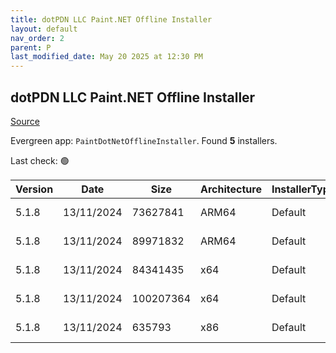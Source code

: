 ```yaml
---
title: dotPDN LLC Paint.NET Offline Installer
layout: default
nav_order: 2
parent: P
last_modified_date: May 20 2025 at 12:30 PM
---
```


## dotPDN LLC Paint.NET Offline Installer

[Source](https://getpaint.net/)

Evergreen app: `PaintDotNetOfflineInstaller`. Found **5** installers.

Last check: 🟢

| Version | Date       | Size      | Architecture | InstallerType | Type | URI                                                                                                                                                                                                              |
| ------- | ---------- | --------- | ------------ | ------------- | ---- | ---------------------------------------------------------------------------------------------------------------------------------------------------------------------------------------------------------------- |
| 5.1.8   | 13/11/2024 | 73627841  | ARM64        | Default       | zip  | [https://github.com/paintdotnet/release/releases/download/v5.1.8/paint.net.5.1.8.install.arm64.zip](https://github.com/paintdotnet/release/releases/download/v5.1.8/paint.net.5.1.8.install.arm64.zip)           |
| 5.1.8   | 13/11/2024 | 89971832  | ARM64        | Default       | zip  | [https://github.com/paintdotnet/release/releases/download/v5.1.8/paint.net.5.1.8.winmsi.arm64.zip](https://github.com/paintdotnet/release/releases/download/v5.1.8/paint.net.5.1.8.winmsi.arm64.zip)             |
| 5.1.8   | 13/11/2024 | 84341435  | x64          | Default       | zip  | [https://github.com/paintdotnet/release/releases/download/v5.1.8/paint.net.5.1.8.install.x64.zip](https://github.com/paintdotnet/release/releases/download/v5.1.8/paint.net.5.1.8.install.x64.zip)               |
| 5.1.8   | 13/11/2024 | 100207364 | x64          | Default       | zip  | [https://github.com/paintdotnet/release/releases/download/v5.1.8/paint.net.5.1.8.winmsi.x64.zip](https://github.com/paintdotnet/release/releases/download/v5.1.8/paint.net.5.1.8.winmsi.x64.zip)                 |
| 5.1.8   | 13/11/2024 | 635793    | x86          | Default       | zip  | [https://github.com/paintdotnet/release/releases/download/v5.1.8/paint.net.5.1.8.install.anycpu.web.zip](https://github.com/paintdotnet/release/releases/download/v5.1.8/paint.net.5.1.8.install.anycpu.web.zip) |
